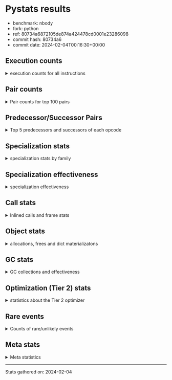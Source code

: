 
# Pystats results

- benchmark: nbody
- fork: python
- ref: 80734a6872105de874a424478cd0001e23286098
- commit hash: 80734a6
- commit date: 2024-02-04T00:16:30+00:00

## Execution counts

<details>
<summary> execution counts for all instructions </summary>

|Name | Count | Self | Cumulative | Miss ratio | 
|---|---:|---:|---:|---:|
| LOAD_FAST | 32,032,320 | 19.6% | 19.6% |  |
| COPY | 19,210,920 | 11.8% | 31.4% |  |
| SWAP | 19,210,920 | 11.8% | 43.1% |  |
| STORE_FAST | 16,016,980 | 9.8% | 52.9% |  |
| BINARY_OP_MULTIPLY_FLOAT | 9,615,440 | 5.9% | 58.8% |  |
| LOAD_CONST | 9,607,840 | 5.9% | 64.7% |  |
| BINARY_OP_ADD_FLOAT | 9,607,400 | 5.9% | 70.6% |  |
| STORE_SUBSCR_LIST_INT | 9,605,460 | 5.9% | 76.5% |  |
| BINARY_SUBSCR_LIST_INT | 9,605,280 | 5.9% | 82.3% |  |
| FOR_ITER_LIST | 9,603,200 | 5.9% | 88.2% |  |
| ENTER_EXECUTOR | 9,600,180 | 5.9% | 94.1% |  |
| UNPACK_SEQUENCE_TUPLE | 3,203,900 | 2.0% | 96.1% |  |
| UNPACK_SEQUENCE_LIST | 3,203,840 | 2.0% | 98.0% |  |
| GET_ITER | 3,201,440 | 2.0% | 100.0% |  |
| LOAD_FAST_LOAD_FAST | 8,720 | 0.0% | 100.0% |  |
| BINARY_OP_SUBTRACT_FLOAT | 7,980 | 0.0% | 100.0% |  |
| STORE_FAST_STORE_FAST | 6,360 | 0.0% | 100.0% |  |
| BINARY_OP | 5,340 | 0.0% | 100.0% |  |
| JUMP_BACKWARD | 2,200 | 0.0% | 100.0% |  |
| UNPACK_SEQUENCE_TWO_TUPLE | 1,360 | 0.0% | 100.0% |  |
| FOR_ITER_RANGE | 840 | 0.0% | 100.0% |  |
| LOAD_GLOBAL_MODULE | 720 | 0.0% | 100.0% |  |
| UNPACK_SEQUENCE | 680 | 0.0% | 100.0% |  |
| POP_TOP | 640 | 0.0% | 100.0% |  |
| RESUME_CHECK | 620 | 0.0% | 100.0% |  |
| CALL | 540 | 0.0% | 100.0% |  |
| RETURN_VALUE | 480 | 0.0% | 100.0% |  |
| STORE_SUBSCR | 480 | 0.0% | 100.0% |  |
| CALL_PY_WITH_DEFAULTS | 480 | 0.0% | 100.0% |  |
| BINARY_SUBSCR | 400 | 0.0% | 100.0% |  |
| PUSH_NULL | 400 | 0.0% | 100.0% |  |
| LOAD_GLOBAL | 400 | 0.0% | 100.0% |  |
| FOR_ITER | 280 | 0.0% | 100.0% |  |
| LOAD_DEREF | 240 | 0.0% | 100.0% |  |
| RETURN_CONST | 240 | 0.0% | 100.0% |  |
| CALL_BUILTIN_CLASS | 200 | 0.0% | 100.0% |  |
| LOAD_GLOBAL_BUILTIN | 200 | 0.0% | 100.0% |  |
| LOAD_ATTR_MODULE | 180 | 0.0% | 100.0% |  |
| CALL_FUNCTION_EX | 160 | 0.0% | 100.0% |  |
| LOAD_ATTR | 120 | 0.0% | 100.0% |  |
| RESUME | 100 | 0.0% | 100.0% |  |
| NOP | 80 | 0.0% | 100.0% |  |
| BUILD_LIST | 80 | 0.0% | 100.0% |  |
| CALL_INTRINSIC_1 | 80 | 0.0% | 100.0% |  |
| COPY_FREE_VARS | 80 | 0.0% | 100.0% |  |
| LIST_EXTEND | 80 | 0.0% | 100.0% |  |
| BINARY_SUBSCR_DICT | 60 | 0.0% | 100.0% |  |


</details>

## Pair counts

<details>
<summary> Pair counts for top 100 pairs </summary>

|Pair | Count | Self | Cumulative | 
|---|---:|---:|---:|
| LOAD_FAST BINARY_OP_MULTIPLY_FLOAT | 9,611,900 | 5.9% | 5.9% |
| LOAD_FAST LOAD_FAST | 9,611,480 | 5.9% | 11.8% |
| BINARY_OP_MULTIPLY_FLOAT BINARY_OP_ADD_FLOAT | 9,606,600 | 5.9% | 17.6% |
| LOAD_FAST LOAD_CONST | 9,605,700 | 5.9% | 23.5% |
| COPY COPY | 9,605,460 | 5.9% | 29.4% |
| LOAD_CONST COPY | 9,605,460 | 5.9% | 35.3% |
| SWAP SWAP | 9,605,460 | 5.9% | 41.2% |
| BINARY_SUBSCR_LIST_INT LOAD_FAST | 9,605,280 | 5.9% | 47.0% |
| COPY BINARY_SUBSCR_LIST_INT | 9,605,100 | 5.9% | 52.9% |
| SWAP STORE_SUBSCR_LIST_INT | 9,605,100 | 5.9% | 58.8% |
| BINARY_OP_ADD_FLOAT SWAP | 9,603,000 | 5.9% | 64.7% |
| STORE_FAST STORE_FAST | 9,602,520 | 5.9% | 70.6% |
| STORE_SUBSCR_LIST_INT LOAD_FAST | 6,404,280 | 3.9% | 74.5% |
| ENTER_EXECUTOR FOR_ITER_LIST | 6,400,500 | 3.9% | 78.4% |
| STORE_FAST LOAD_FAST | 3,203,740 | 2.0% | 80.4% |
| LOAD_FAST GET_ITER | 3,201,280 | 2.0% | 82.3% |
| UNPACK_SEQUENCE_TUPLE STORE_FAST | 3,201,120 | 2.0% | 84.3% |
| GET_ITER FOR_ITER_LIST | 3,201,100 | 2.0% | 86.2% |
| STORE_FAST UNPACK_SEQUENCE_LIST | 3,201,060 | 2.0% | 88.2% |
| FOR_ITER_LIST UNPACK_SEQUENCE_TUPLE | 3,201,060 | 2.0% | 90.2% |
| UNPACK_SEQUENCE_LIST STORE_FAST | 3,200,800 | 2.0% | 92.1% |
| FOR_ITER_LIST LOAD_FAST | 3,200,720 | 2.0% | 94.1% |
| STORE_SUBSCR_LIST_INT ENTER_EXECUTOR | 3,200,360 | 2.0% | 96.0% |
| FOR_ITER_LIST ENTER_EXECUTOR | 3,199,660 | 2.0% | 98.0% |
| ENTER_EXECUTOR ENTER_EXECUTOR | 3,199,520 | 2.0% | 100.0% |
| STORE_FAST LOAD_FAST_LOAD_FAST | 6,360 | 0.0% | 100.0% |
| BINARY_OP_SUBTRACT_FLOAT STORE_FAST | 5,640 | 0.0% | 100.0% |
| LOAD_FAST_LOAD_FAST BINARY_OP_SUBTRACT_FLOAT | 3,960 | 0.0% | 100.0% |
| STORE_FAST_STORE_FAST STORE_FAST_STORE_FAST | 3,140 | 0.0% | 100.0% |
| BINARY_OP_MULTIPLY_FLOAT BINARY_OP_SUBTRACT_FLOAT | 3,120 | 0.0% | 100.0% |
| UNPACK_SEQUENCE_LIST STORE_FAST_STORE_FAST | 3,040 | 0.0% | 100.0% |
| STORE_FAST_STORE_FAST STORE_FAST | 2,880 | 0.0% | 100.0% |
| UNPACK_SEQUENCE_TUPLE UNPACK_SEQUENCE_LIST | 2,640 | 0.0% | 100.0% |
| LOAD_FAST_LOAD_FAST LOAD_FAST | 2,420 | 0.0% | 100.0% |
| BINARY_OP_MULTIPLY_FLOAT STORE_FAST | 2,280 | 0.0% | 100.0% |
| BINARY_OP_SUBTRACT_FLOAT SWAP | 2,280 | 0.0% | 100.0% |
| LOAD_CONST BINARY_OP | 1,980 | 0.0% | 100.0% |
| LOAD_FAST_LOAD_FAST BINARY_OP_MULTIPLY_FLOAT | 1,740 | 0.0% | 100.0% |
| BINARY_OP BINARY_OP | 1,500 | 0.0% | 100.0% |
| JUMP_BACKWARD FOR_ITER_LIST | 1,500 | 0.0% | 100.0% |
| BINARY_OP_ADD_FLOAT LOAD_CONST | 1,360 | 0.0% | 100.0% |
| STORE_FAST UNPACK_SEQUENCE_TUPLE | 1,320 | 0.0% | 100.0% |
| BINARY_OP_ADD_FLOAT LOAD_FAST | 1,320 | 0.0% | 100.0% |
| BINARY_OP_MULTIPLY_FLOAT LOAD_FAST | 1,320 | 0.0% | 100.0% |
| FOR_ITER_LIST UNPACK_SEQUENCE_TWO_TUPLE | 1,320 | 0.0% | 100.0% |
| UNPACK_SEQUENCE_TWO_TUPLE UNPACK_SEQUENCE_TUPLE | 1,320 | 0.0% | 100.0% |
| BINARY_OP BINARY_OP_MULTIPLY_FLOAT | 1,260 | 0.0% | 100.0% |
| BINARY_OP_MULTIPLY_FLOAT LOAD_FAST_LOAD_FAST | 1,200 | 0.0% | 100.0% |
| STORE_FAST JUMP_BACKWARD | 1,020 | 0.0% | 100.0% |
| LOAD_FAST BINARY_OP | 880 | 0.0% | 100.0% |
| BINARY_OP BINARY_OP_SUBTRACT_FLOAT | 860 | 0.0% | 100.0% |
| BINARY_OP BINARY_OP_ADD_FLOAT | 800 | 0.0% | 100.0% |
| STORE_SUBSCR_LIST_INT JUMP_BACKWARD | 640 | 0.0% | 100.0% |
| LOAD_FAST_LOAD_FAST BINARY_OP | 600 | 0.0% | 100.0% |
| BINARY_OP_ADD_FLOAT LOAD_FAST_LOAD_FAST | 600 | 0.0% | 100.0% |
| FOR_ITER_RANGE STORE_FAST | 600 | 0.0% | 100.0% |
| BINARY_OP_ADD_FLOAT STORE_FAST | 560 | 0.0% | 100.0% |
| BINARY_OP_MULTIPLY_FLOAT LOAD_CONST | 560 | 0.0% | 100.0% |
| BINARY_OP_ADD_FLOAT BINARY_OP_MULTIPLY_FLOAT | 540 | 0.0% | 100.0% |
| STORE_FAST ENTER_EXECUTOR | 520 | 0.0% | 100.0% |
| CALL_PY_WITH_DEFAULTS RESUME_CHECK | 480 | 0.0% | 100.0% |
| JUMP_BACKWARD FOR_ITER_RANGE | 440 | 0.0% | 100.0% |
| COPY BINARY_SUBSCR | 360 | 0.0% | 100.0% |
| SWAP STORE_SUBSCR | 360 | 0.0% | 100.0% |
| BINARY_OP_MULTIPLY_FLOAT BINARY_OP | 360 | 0.0% | 100.0% |
| RESUME_CHECK LOAD_FAST | 360 | 0.0% | 100.0% |
| STORE_FAST_STORE_FAST LOAD_FAST_LOAD_FAST | 340 | 0.0% | 100.0% |
| FOR_ITER_LIST JUMP_BACKWARD | 340 | 0.0% | 100.0% |
| RETURN_VALUE POP_TOP | 320 | 0.0% | 100.0% |
| BINARY_OP LOAD_FAST | 320 | 0.0% | 100.0% |
| LOAD_FAST RETURN_VALUE | 320 | 0.0% | 100.0% |
| BINARY_OP STORE_FAST | 280 | 0.0% | 100.0% |
| POP_TOP LOAD_GLOBAL_MODULE | 240 | 0.0% | 100.0% |
| PUSH_NULL CALL | 240 | 0.0% | 100.0% |
| STORE_SUBSCR STORE_SUBSCR_LIST_INT | 240 | 0.0% | 100.0% |
| RETURN_CONST POP_TOP | 240 | 0.0% | 100.0% |
| LOAD_GLOBAL_MODULE CALL_PY_WITH_DEFAULTS | 240 | 0.0% | 100.0% |
| GET_ITER FOR_ITER_RANGE | 200 | 0.0% | 100.0% |
| STORE_FAST UNPACK_SEQUENCE | 200 | 0.0% | 100.0% |
| LOAD_GLOBAL_BUILTIN LOAD_FAST | 200 | 0.0% | 100.0% |
| BINARY_SUBSCR LOAD_FAST | 180 | 0.0% | 100.0% |
| BINARY_SUBSCR BINARY_SUBSCR_LIST_INT | 180 | 0.0% | 100.0% |
| BINARY_OP SWAP | 180 | 0.0% | 100.0% |
| LOAD_ATTR_MODULE PUSH_NULL | 180 | 0.0% | 100.0% |
| POP_TOP JUMP_BACKWARD | 160 | 0.0% | 100.0% |
| PUSH_NULL LOAD_FAST | 160 | 0.0% | 100.0% |
| ENTER_EXECUTOR FOR_ITER_RANGE | 160 | 0.0% | 100.0% |
| LOAD_CONST LOAD_FAST | 160 | 0.0% | 100.0% |
| LOAD_DEREF PUSH_NULL | 160 | 0.0% | 100.0% |
| LOAD_FAST CALL_BUILTIN_CLASS | 160 | 0.0% | 100.0% |
| LOAD_GLOBAL LOAD_GLOBAL_MODULE | 160 | 0.0% | 100.0% |
| STORE_FAST LOAD_GLOBAL_MODULE | 160 | 0.0% | 100.0% |
| UNPACK_SEQUENCE UNPACK_SEQUENCE_TUPLE | 160 | 0.0% | 100.0% |
| FOR_ITER_RANGE RETURN_CONST | 160 | 0.0% | 100.0% |
| GET_ITER FOR_ITER | 140 | 0.0% | 100.0% |
| STORE_SUBSCR LOAD_FAST | 140 | 0.0% | 100.0% |
| JUMP_BACKWARD FOR_ITER | 140 | 0.0% | 100.0% |
| UNPACK_SEQUENCE UNPACK_SEQUENCE_LIST | 140 | 0.0% | 100.0% |
| CALL_BUILTIN_CLASS GET_ITER | 140 | 0.0% | 100.0% |
| LOAD_GLOBAL_MODULE LOAD_CONST | 140 | 0.0% | 100.0% |


</details>

## Predecessor/Successor Pairs

<details>
<summary> Top 5 predecessors and successors of each opcode </summary>

### BINARY_SUBSCR

<details>
<summary> Successors and predecessors for BINARY_SUBSCR </summary>

|Predecessors | Count | Percentage | 
|---|---:|---:|
| COPY | 360 | 90.0% |
| LOAD_FAST | 40 | 10.0% |

|Successors | Count | Percentage | 
|---|---:|---:|
| LOAD_FAST | 180 | 45.0% |
| BINARY_SUBSCR_LIST_INT | 180 | 45.0% |
| CALL | 20 | 5.0% |
| BINARY_SUBSCR_DICT | 20 | 5.0% |


</details>

### GET_ITER

<details>
<summary> Successors and predecessors for GET_ITER </summary>

|Predecessors | Count | Percentage | 
|---|---:|---:|
| LOAD_FAST | 3,201,280 | 100.0% |
| CALL_BUILTIN_CLASS | 140 | 0.0% |
| CALL | 20 | 0.0% |

|Successors | Count | Percentage | 
|---|---:|---:|
| FOR_ITER_LIST | 3,201,100 | 100.0% |
| FOR_ITER_RANGE | 200 | 0.0% |
| FOR_ITER | 140 | 0.0% |


</details>

### NOP

<details>
<summary> Successors and predecessors for NOP </summary>

|Predecessors | Count | Percentage | 
|---|---:|---:|
| POP_TOP | 80 | 100.0% |

|Successors | Count | Percentage | 
|---|---:|---:|
| LOAD_DEREF | 80 | 100.0% |


</details>

### POP_TOP

<details>
<summary> Successors and predecessors for POP_TOP </summary>

|Predecessors | Count | Percentage | 
|---|---:|---:|
| RETURN_VALUE | 320 | 50.0% |
| RETURN_CONST | 240 | 37.5% |
| CALL | 80 | 12.5% |

|Successors | Count | Percentage | 
|---|---:|---:|
| LOAD_GLOBAL_MODULE | 240 | 37.5% |
| JUMP_BACKWARD | 160 | 25.0% |
| LOAD_GLOBAL | 120 | 18.8% |
| NOP | 80 | 12.5% |
| LOAD_GLOBAL_BUILTIN | 40 | 6.2% |


</details>

### PUSH_NULL

<details>
<summary> Successors and predecessors for PUSH_NULL </summary>

|Predecessors | Count | Percentage | 
|---|---:|---:|
| LOAD_ATTR_MODULE | 180 | 45.0% |
| LOAD_DEREF | 160 | 40.0% |
| LOAD_ATTR | 60 | 15.0% |

|Successors | Count | Percentage | 
|---|---:|---:|
| CALL | 240 | 60.0% |
| LOAD_FAST | 160 | 40.0% |


</details>

### RETURN_VALUE

<details>
<summary> Successors and predecessors for RETURN_VALUE </summary>

|Predecessors | Count | Percentage | 
|---|---:|---:|
| LOAD_FAST | 320 | 66.7% |
| RETURN_VALUE | 80 | 16.7% |
| BINARY_OP_SUBTRACT_FLOAT | 60 | 12.5% |
| BINARY_OP | 20 | 4.2% |

|Successors | Count | Percentage | 
|---|---:|---:|
| POP_TOP | 320 | 66.7% |
| RETURN_VALUE | 80 | 16.7% |
| LOAD_GLOBAL | 40 | 8.3% |
| LOAD_GLOBAL_MODULE | 40 | 8.3% |


</details>

### STORE_SUBSCR

<details>
<summary> Successors and predecessors for STORE_SUBSCR </summary>

|Predecessors | Count | Percentage | 
|---|---:|---:|
| SWAP | 360 | 75.0% |
| LOAD_CONST | 120 | 25.0% |

|Successors | Count | Percentage | 
|---|---:|---:|
| STORE_SUBSCR_LIST_INT | 240 | 50.0% |
| LOAD_FAST | 140 | 29.2% |
| JUMP_BACKWARD | 40 | 8.3% |
| LOAD_FAST_LOAD_FAST | 40 | 8.3% |
| RETURN_CONST | 20 | 4.2% |


</details>

### BINARY_OP

<details>
<summary> Successors and predecessors for BINARY_OP </summary>

|Predecessors | Count | Percentage | 
|---|---:|---:|
| LOAD_CONST | 1,980 | 37.1% |
| BINARY_OP | 1,500 | 28.1% |
| LOAD_FAST | 880 | 16.5% |
| LOAD_FAST_LOAD_FAST | 600 | 11.2% |
| BINARY_OP_MULTIPLY_FLOAT | 360 | 6.7% |

|Successors | Count | Percentage | 
|---|---:|---:|
| BINARY_OP | 1,500 | 28.1% |
| BINARY_OP_MULTIPLY_FLOAT | 1,260 | 23.6% |
| BINARY_OP_SUBTRACT_FLOAT | 860 | 16.1% |
| BINARY_OP_ADD_FLOAT | 800 | 15.0% |
| LOAD_FAST | 320 | 6.0% |


</details>

### BUILD_LIST

<details>
<summary> Successors and predecessors for BUILD_LIST </summary>

|Predecessors | Count | Percentage | 
|---|---:|---:|
| LOAD_FAST | 80 | 100.0% |

|Successors | Count | Percentage | 
|---|---:|---:|
| LOAD_DEREF | 80 | 100.0% |


</details>

### CALL

<details>
<summary> Successors and predecessors for CALL </summary>

|Predecessors | Count | Percentage | 
|---|---:|---:|
| PUSH_NULL | 240 | 44.4% |
| LOAD_FAST | 120 | 22.2% |
| CALL | 60 | 11.1% |
| LOAD_GLOBAL | 40 | 7.4% |
| LOAD_GLOBAL_MODULE | 40 | 7.4% |

|Successors | Count | Percentage | 
|---|---:|---:|
| STORE_FAST | 100 | 18.5% |
| POP_TOP | 80 | 14.8% |
| LOAD_FAST | 80 | 14.8% |
| CALL_PY_WITH_DEFAULTS | 80 | 14.8% |
| CALL | 60 | 11.1% |


</details>

### CALL_FUNCTION_EX

<details>
<summary> Successors and predecessors for CALL_FUNCTION_EX </summary>

|Predecessors | Count | Percentage | 
|---|---:|---:|
| CALL_INTRINSIC_1 | 80 | 50.0% |
| LOAD_FAST | 80 | 50.0% |

|Successors | Count | Percentage | 
|---|---:|---:|
| COPY_FREE_VARS | 80 | 50.0% |
| RESUME_CHECK | 60 | 37.5% |
| RESUME | 20 | 12.5% |


</details>

### CALL_INTRINSIC_1

<details>
<summary> Successors and predecessors for CALL_INTRINSIC_1 </summary>

|Predecessors | Count | Percentage | 
|---|---:|---:|
| LIST_EXTEND | 80 | 100.0% |

|Successors | Count | Percentage | 
|---|---:|---:|
| CALL_FUNCTION_EX | 80 | 100.0% |


</details>

### COPY

<details>
<summary> Successors and predecessors for COPY </summary>

|Predecessors | Count | Percentage | 
|---|---:|---:|
| COPY | 9,605,460 | 50.0% |
| LOAD_CONST | 9,605,460 | 50.0% |

|Successors | Count | Percentage | 
|---|---:|---:|
| COPY | 9,605,460 | 50.0% |
| BINARY_SUBSCR_LIST_INT | 9,605,100 | 50.0% |
| BINARY_SUBSCR | 360 | 0.0% |


</details>

### COPY_FREE_VARS

<details>
<summary> Successors and predecessors for COPY_FREE_VARS </summary>

|Predecessors | Count | Percentage | 
|---|---:|---:|
| CALL_FUNCTION_EX | 80 | 100.0% |

|Successors | Count | Percentage | 
|---|---:|---:|
| RESUME_CHECK | 60 | 75.0% |
| RESUME | 20 | 25.0% |


</details>

### ENTER_EXECUTOR

<details>
<summary> Successors and predecessors for ENTER_EXECUTOR </summary>

|Predecessors | Count | Percentage | 
|---|---:|---:|
| STORE_SUBSCR_LIST_INT | 3,200,360 | 33.3% |
| FOR_ITER_LIST | 3,199,660 | 33.3% |
| ENTER_EXECUTOR | 3,199,520 | 33.3% |
| STORE_FAST | 520 | 0.0% |
| JUMP_BACKWARD | 120 | 0.0% |

|Successors | Count | Percentage | 
|---|---:|---:|
| FOR_ITER_LIST | 6,400,500 | 66.7% |
| ENTER_EXECUTOR | 3,199,520 | 33.3% |
| FOR_ITER_RANGE | 160 | 0.0% |


</details>

### FOR_ITER

<details>
<summary> Successors and predecessors for FOR_ITER </summary>

|Predecessors | Count | Percentage | 
|---|---:|---:|
| GET_ITER | 140 | 50.0% |
| JUMP_BACKWARD | 140 | 50.0% |

|Successors | Count | Percentage | 
|---|---:|---:|
| UNPACK_SEQUENCE | 100 | 35.7% |
| FOR_ITER_LIST | 100 | 35.7% |
| STORE_FAST | 40 | 14.3% |
| FOR_ITER_RANGE | 40 | 14.3% |


</details>

### JUMP_BACKWARD

<details>
<summary> Successors and predecessors for JUMP_BACKWARD </summary>

|Predecessors | Count | Percentage | 
|---|---:|---:|
| STORE_FAST | 1,020 | 46.4% |
| STORE_SUBSCR_LIST_INT | 640 | 29.1% |
| FOR_ITER_LIST | 340 | 15.5% |
| POP_TOP | 160 | 7.3% |
| STORE_SUBSCR | 40 | 1.8% |

|Successors | Count | Percentage | 
|---|---:|---:|
| FOR_ITER_LIST | 1,500 | 68.2% |
| FOR_ITER_RANGE | 440 | 20.0% |
| FOR_ITER | 140 | 6.4% |
| ENTER_EXECUTOR | 120 | 5.5% |


</details>

### LIST_EXTEND

<details>
<summary> Successors and predecessors for LIST_EXTEND </summary>

|Predecessors | Count | Percentage | 
|---|---:|---:|
| LOAD_DEREF | 80 | 100.0% |

|Successors | Count | Percentage | 
|---|---:|---:|
| CALL_INTRINSIC_1 | 80 | 100.0% |


</details>

### LOAD_ATTR

<details>
<summary> Successors and predecessors for LOAD_ATTR </summary>

|Predecessors | Count | Percentage | 
|---|---:|---:|
| LOAD_GLOBAL | 60 | 50.0% |
| LOAD_GLOBAL_MODULE | 60 | 50.0% |

|Successors | Count | Percentage | 
|---|---:|---:|
| PUSH_NULL | 60 | 50.0% |
| LOAD_ATTR_MODULE | 60 | 50.0% |


</details>

### LOAD_CONST

<details>
<summary> Successors and predecessors for LOAD_CONST </summary>

|Predecessors | Count | Percentage | 
|---|---:|---:|
| LOAD_FAST | 9,605,700 | 100.0% |
| BINARY_OP_ADD_FLOAT | 1,360 | 0.0% |
| BINARY_OP_MULTIPLY_FLOAT | 560 | 0.0% |
| LOAD_GLOBAL_MODULE | 140 | 0.0% |
| BINARY_OP | 60 | 0.0% |

|Successors | Count | Percentage | 
|---|---:|---:|
| COPY | 9,605,460 | 100.0% |
| BINARY_OP | 1,980 | 0.0% |
| LOAD_FAST | 160 | 0.0% |
| STORE_SUBSCR | 120 | 0.0% |
| STORE_SUBSCR_LIST_INT | 120 | 0.0% |


</details>

### LOAD_DEREF

<details>
<summary> Successors and predecessors for LOAD_DEREF </summary>

|Predecessors | Count | Percentage | 
|---|---:|---:|
| NOP | 80 | 33.3% |
| BUILD_LIST | 80 | 33.3% |
| RESUME_CHECK | 60 | 25.0% |
| RESUME | 20 | 8.3% |

|Successors | Count | Percentage | 
|---|---:|---:|
| PUSH_NULL | 160 | 66.7% |
| LIST_EXTEND | 80 | 33.3% |


</details>

### LOAD_FAST

<details>
<summary> Successors and predecessors for LOAD_FAST </summary>

|Predecessors | Count | Percentage | 
|---|---:|---:|
| LOAD_FAST | 9,611,480 | 30.0% |
| BINARY_SUBSCR_LIST_INT | 9,605,280 | 30.0% |
| STORE_SUBSCR_LIST_INT | 6,404,280 | 20.0% |
| STORE_FAST | 3,203,740 | 10.0% |
| FOR_ITER_LIST | 3,200,720 | 10.0% |

|Successors | Count | Percentage | 
|---|---:|---:|
| BINARY_OP_MULTIPLY_FLOAT | 9,611,900 | 30.0% |
| LOAD_FAST | 9,611,480 | 30.0% |
| LOAD_CONST | 9,605,700 | 30.0% |
| GET_ITER | 3,201,280 | 10.0% |
| BINARY_OP | 880 | 0.0% |


</details>

### LOAD_FAST_LOAD_FAST

<details>
<summary> Successors and predecessors for LOAD_FAST_LOAD_FAST </summary>

|Predecessors | Count | Percentage | 
|---|---:|---:|
| STORE_FAST | 6,360 | 72.9% |
| BINARY_OP_MULTIPLY_FLOAT | 1,200 | 13.8% |
| BINARY_OP_ADD_FLOAT | 600 | 6.9% |
| STORE_FAST_STORE_FAST | 340 | 3.9% |
| STORE_SUBSCR_LIST_INT | 120 | 1.4% |

|Successors | Count | Percentage | 
|---|---:|---:|
| BINARY_OP_SUBTRACT_FLOAT | 3,960 | 45.4% |
| LOAD_FAST | 2,420 | 27.8% |
| BINARY_OP_MULTIPLY_FLOAT | 1,740 | 20.0% |
| BINARY_OP | 600 | 6.9% |


</details>

### LOAD_GLOBAL

<details>
<summary> Successors and predecessors for LOAD_GLOBAL </summary>

|Predecessors | Count | Percentage | 
|---|---:|---:|
| POP_TOP | 120 | 30.0% |
| STORE_FAST | 80 | 20.0% |
| RETURN_VALUE | 40 | 10.0% |
| RESUME | 40 | 10.0% |
| FOR_ITER_RANGE | 40 | 10.0% |

|Successors | Count | Percentage | 
|---|---:|---:|
| LOAD_GLOBAL_MODULE | 160 | 40.0% |
| LOAD_ATTR | 60 | 15.0% |
| LOAD_FAST | 60 | 15.0% |
| CALL | 40 | 10.0% |
| LOAD_GLOBAL_BUILTIN | 40 | 10.0% |


</details>

### RETURN_CONST

<details>
<summary> Successors and predecessors for RETURN_CONST </summary>

|Predecessors | Count | Percentage | 
|---|---:|---:|
| FOR_ITER_RANGE | 160 | 66.7% |
| STORE_SUBSCR_LIST_INT | 60 | 25.0% |
| STORE_SUBSCR | 20 | 8.3% |

|Successors | Count | Percentage | 
|---|---:|---:|
| POP_TOP | 240 | 100.0% |


</details>

### STORE_FAST

<details>
<summary> Successors and predecessors for STORE_FAST </summary>

|Predecessors | Count | Percentage | 
|---|---:|---:|
| STORE_FAST | 9,602,520 | 60.0% |
| UNPACK_SEQUENCE_TUPLE | 3,201,120 | 20.0% |
| UNPACK_SEQUENCE_LIST | 3,200,800 | 20.0% |
| BINARY_OP_SUBTRACT_FLOAT | 5,640 | 0.0% |
| STORE_FAST_STORE_FAST | 2,880 | 0.0% |

|Successors | Count | Percentage | 
|---|---:|---:|
| STORE_FAST | 9,602,520 | 60.0% |
| LOAD_FAST | 3,203,740 | 20.0% |
| UNPACK_SEQUENCE_LIST | 3,201,060 | 20.0% |
| LOAD_FAST_LOAD_FAST | 6,360 | 0.0% |
| UNPACK_SEQUENCE_TUPLE | 1,320 | 0.0% |


</details>

### STORE_FAST_STORE_FAST

<details>
<summary> Successors and predecessors for STORE_FAST_STORE_FAST </summary>

|Predecessors | Count | Percentage | 
|---|---:|---:|
| STORE_FAST_STORE_FAST | 3,140 | 49.4% |
| UNPACK_SEQUENCE_LIST | 3,040 | 47.8% |
| UNPACK_SEQUENCE | 120 | 1.9% |
| UNPACK_SEQUENCE_TUPLE | 60 | 0.9% |

|Successors | Count | Percentage | 
|---|---:|---:|
| STORE_FAST_STORE_FAST | 3,140 | 49.4% |
| STORE_FAST | 2,880 | 45.3% |
| LOAD_FAST_LOAD_FAST | 340 | 5.3% |


</details>

### SWAP

<details>
<summary> Successors and predecessors for SWAP </summary>

|Predecessors | Count | Percentage | 
|---|---:|---:|
| SWAP | 9,605,460 | 50.0% |
| BINARY_OP_ADD_FLOAT | 9,603,000 | 50.0% |
| BINARY_OP_SUBTRACT_FLOAT | 2,280 | 0.0% |
| BINARY_OP | 180 | 0.0% |

|Successors | Count | Percentage | 
|---|---:|---:|
| SWAP | 9,605,460 | 50.0% |
| STORE_SUBSCR_LIST_INT | 9,605,100 | 50.0% |
| STORE_SUBSCR | 360 | 0.0% |


</details>

### UNPACK_SEQUENCE

<details>
<summary> Successors and predecessors for UNPACK_SEQUENCE </summary>

|Predecessors | Count | Percentage | 
|---|---:|---:|
| STORE_FAST | 200 | 29.4% |
| UNPACK_SEQUENCE | 120 | 17.6% |
| FOR_ITER | 100 | 14.7% |
| FOR_ITER_LIST | 100 | 14.7% |
| UNPACK_SEQUENCE_TUPLE | 80 | 11.8% |

|Successors | Count | Percentage | 
|---|---:|---:|
| UNPACK_SEQUENCE_TUPLE | 160 | 23.5% |
| UNPACK_SEQUENCE_LIST | 140 | 20.6% |
| STORE_FAST_STORE_FAST | 120 | 17.6% |
| UNPACK_SEQUENCE | 120 | 17.6% |
| STORE_FAST | 100 | 14.7% |


</details>

### RESUME

<details>
<summary> Successors and predecessors for RESUME </summary>

|Predecessors | Count | Percentage | 
|---|---:|---:|
| CALL | 60 | 60.0% |
| CALL_FUNCTION_EX | 20 | 20.0% |
| COPY_FREE_VARS | 20 | 20.0% |

|Successors | Count | Percentage | 
|---|---:|---:|
| LOAD_FAST | 40 | 40.0% |
| LOAD_GLOBAL | 40 | 40.0% |
| LOAD_DEREF | 20 | 20.0% |


</details>

### BINARY_OP_ADD_FLOAT

<details>
<summary> Successors and predecessors for BINARY_OP_ADD_FLOAT </summary>

|Predecessors | Count | Percentage | 
|---|---:|---:|
| BINARY_OP_MULTIPLY_FLOAT | 9,606,600 | 100.0% |
| BINARY_OP | 800 | 0.0% |

|Successors | Count | Percentage | 
|---|---:|---:|
| SWAP | 9,603,000 | 100.0% |
| LOAD_CONST | 1,360 | 0.0% |
| LOAD_FAST | 1,320 | 0.0% |
| LOAD_FAST_LOAD_FAST | 600 | 0.0% |
| STORE_FAST | 560 | 0.0% |


</details>

### BINARY_OP_MULTIPLY_FLOAT

<details>
<summary> Successors and predecessors for BINARY_OP_MULTIPLY_FLOAT </summary>

|Predecessors | Count | Percentage | 
|---|---:|---:|
| LOAD_FAST | 9,611,900 | 100.0% |
| LOAD_FAST_LOAD_FAST | 1,740 | 0.0% |
| BINARY_OP | 1,260 | 0.0% |
| BINARY_OP_ADD_FLOAT | 540 | 0.0% |

|Successors | Count | Percentage | 
|---|---:|---:|
| BINARY_OP_ADD_FLOAT | 9,606,600 | 99.9% |
| BINARY_OP_SUBTRACT_FLOAT | 3,120 | 0.0% |
| STORE_FAST | 2,280 | 0.0% |
| LOAD_FAST | 1,320 | 0.0% |
| LOAD_FAST_LOAD_FAST | 1,200 | 0.0% |


</details>

### BINARY_OP_SUBTRACT_FLOAT

<details>
<summary> Successors and predecessors for BINARY_OP_SUBTRACT_FLOAT </summary>

|Predecessors | Count | Percentage | 
|---|---:|---:|
| LOAD_FAST_LOAD_FAST | 3,960 | 49.6% |
| BINARY_OP_MULTIPLY_FLOAT | 3,120 | 39.1% |
| BINARY_OP | 860 | 10.8% |
| LOAD_FAST | 40 | 0.5% |

|Successors | Count | Percentage | 
|---|---:|---:|
| STORE_FAST | 5,640 | 70.7% |
| SWAP | 2,280 | 28.6% |
| RETURN_VALUE | 60 | 0.8% |


</details>

### BINARY_SUBSCR_DICT

<details>
<summary> Successors and predecessors for BINARY_SUBSCR_DICT </summary>

|Predecessors | Count | Percentage | 
|---|---:|---:|
| LOAD_FAST | 40 | 66.7% |
| BINARY_SUBSCR | 20 | 33.3% |

|Successors | Count | Percentage | 
|---|---:|---:|
| CALL_PY_WITH_DEFAULTS | 40 | 66.7% |
| CALL | 20 | 33.3% |


</details>

### BINARY_SUBSCR_LIST_INT

<details>
<summary> Successors and predecessors for BINARY_SUBSCR_LIST_INT </summary>

|Predecessors | Count | Percentage | 
|---|---:|---:|
| COPY | 9,605,100 | 100.0% |
| BINARY_SUBSCR | 180 | 0.0% |

|Successors | Count | Percentage | 
|---|---:|---:|
| LOAD_FAST | 9,605,280 | 100.0% |


</details>

### CALL_BUILTIN_CLASS

<details>
<summary> Successors and predecessors for CALL_BUILTIN_CLASS </summary>

|Predecessors | Count | Percentage | 
|---|---:|---:|
| LOAD_FAST | 160 | 80.0% |
| CALL | 40 | 20.0% |

|Successors | Count | Percentage | 
|---|---:|---:|
| GET_ITER | 140 | 70.0% |
| STORE_FAST | 60 | 30.0% |


</details>

### CALL_PY_WITH_DEFAULTS

<details>
<summary> Successors and predecessors for CALL_PY_WITH_DEFAULTS </summary>

|Predecessors | Count | Percentage | 
|---|---:|---:|
| LOAD_GLOBAL_MODULE | 240 | 50.0% |
| LOAD_FAST | 120 | 25.0% |
| CALL | 80 | 16.7% |
| BINARY_SUBSCR_DICT | 40 | 8.3% |

|Successors | Count | Percentage | 
|---|---:|---:|
| RESUME_CHECK | 480 | 100.0% |


</details>

### FOR_ITER_LIST

<details>
<summary> Successors and predecessors for FOR_ITER_LIST </summary>

|Predecessors | Count | Percentage | 
|---|---:|---:|
| ENTER_EXECUTOR | 6,400,500 | 66.6% |
| GET_ITER | 3,201,100 | 33.3% |
| JUMP_BACKWARD | 1,500 | 0.0% |
| FOR_ITER | 100 | 0.0% |

|Successors | Count | Percentage | 
|---|---:|---:|
| UNPACK_SEQUENCE_TUPLE | 3,201,060 | 33.3% |
| LOAD_FAST | 3,200,720 | 33.3% |
| ENTER_EXECUTOR | 3,199,660 | 33.3% |
| UNPACK_SEQUENCE_TWO_TUPLE | 1,320 | 0.0% |
| JUMP_BACKWARD | 340 | 0.0% |


</details>

### FOR_ITER_RANGE

<details>
<summary> Successors and predecessors for FOR_ITER_RANGE </summary>

|Predecessors | Count | Percentage | 
|---|---:|---:|
| JUMP_BACKWARD | 440 | 52.4% |
| GET_ITER | 200 | 23.8% |
| ENTER_EXECUTOR | 160 | 19.0% |
| FOR_ITER | 40 | 4.8% |

|Successors | Count | Percentage | 
|---|---:|---:|
| STORE_FAST | 600 | 71.4% |
| RETURN_CONST | 160 | 19.0% |
| LOAD_GLOBAL | 40 | 4.8% |
| LOAD_GLOBAL_MODULE | 40 | 4.8% |


</details>

### LOAD_ATTR_MODULE

<details>
<summary> Successors and predecessors for LOAD_ATTR_MODULE </summary>

|Predecessors | Count | Percentage | 
|---|---:|---:|
| LOAD_GLOBAL_MODULE | 120 | 66.7% |
| LOAD_ATTR | 60 | 33.3% |

|Successors | Count | Percentage | 
|---|---:|---:|
| PUSH_NULL | 180 | 100.0% |


</details>

### LOAD_GLOBAL_BUILTIN

<details>
<summary> Successors and predecessors for LOAD_GLOBAL_BUILTIN </summary>

|Predecessors | Count | Percentage | 
|---|---:|---:|
| RESUME_CHECK | 120 | 60.0% |
| POP_TOP | 40 | 20.0% |
| LOAD_GLOBAL | 40 | 20.0% |

|Successors | Count | Percentage | 
|---|---:|---:|
| LOAD_FAST | 200 | 100.0% |


</details>

### LOAD_GLOBAL_MODULE

<details>
<summary> Successors and predecessors for LOAD_GLOBAL_MODULE </summary>

|Predecessors | Count | Percentage | 
|---|---:|---:|
| POP_TOP | 240 | 33.3% |
| LOAD_GLOBAL | 160 | 22.2% |
| STORE_FAST | 160 | 22.2% |
| RETURN_VALUE | 40 | 5.6% |
| FOR_ITER_RANGE | 40 | 5.6% |

|Successors | Count | Percentage | 
|---|---:|---:|
| CALL_PY_WITH_DEFAULTS | 240 | 33.3% |
| LOAD_CONST | 140 | 19.4% |
| LOAD_ATTR_MODULE | 120 | 16.7% |
| LOAD_ATTR | 60 | 8.3% |
| LOAD_FAST | 60 | 8.3% |


</details>

### RESUME_CHECK

<details>
<summary> Successors and predecessors for RESUME_CHECK </summary>

|Predecessors | Count | Percentage | 
|---|---:|---:|
| CALL_PY_WITH_DEFAULTS | 480 | 77.4% |
| CALL_FUNCTION_EX | 60 | 9.7% |
| COPY_FREE_VARS | 60 | 9.7% |
| CALL | 20 | 3.2% |

|Successors | Count | Percentage | 
|---|---:|---:|
| LOAD_FAST | 360 | 58.1% |
| LOAD_GLOBAL_BUILTIN | 120 | 19.4% |
| LOAD_DEREF | 60 | 9.7% |
| LOAD_GLOBAL | 40 | 6.5% |
| LOAD_GLOBAL_MODULE | 40 | 6.5% |


</details>

### STORE_SUBSCR_LIST_INT

<details>
<summary> Successors and predecessors for STORE_SUBSCR_LIST_INT </summary>

|Predecessors | Count | Percentage | 
|---|---:|---:|
| SWAP | 9,605,100 | 100.0% |
| STORE_SUBSCR | 240 | 0.0% |
| LOAD_CONST | 120 | 0.0% |

|Successors | Count | Percentage | 
|---|---:|---:|
| LOAD_FAST | 6,404,280 | 66.7% |
| ENTER_EXECUTOR | 3,200,360 | 33.3% |
| JUMP_BACKWARD | 640 | 0.0% |
| LOAD_FAST_LOAD_FAST | 120 | 0.0% |
| RETURN_CONST | 60 | 0.0% |


</details>

### UNPACK_SEQUENCE_LIST

<details>
<summary> Successors and predecessors for UNPACK_SEQUENCE_LIST </summary>

|Predecessors | Count | Percentage | 
|---|---:|---:|
| STORE_FAST | 3,201,060 | 99.9% |
| UNPACK_SEQUENCE_TUPLE | 2,640 | 0.1% |
| UNPACK_SEQUENCE | 140 | 0.0% |

|Successors | Count | Percentage | 
|---|---:|---:|
| STORE_FAST | 3,200,800 | 99.9% |
| STORE_FAST_STORE_FAST | 3,040 | 0.1% |


</details>

### UNPACK_SEQUENCE_TUPLE

<details>
<summary> Successors and predecessors for UNPACK_SEQUENCE_TUPLE </summary>

|Predecessors | Count | Percentage | 
|---|---:|---:|
| FOR_ITER_LIST | 3,201,060 | 99.9% |
| STORE_FAST | 1,320 | 0.0% |
| UNPACK_SEQUENCE_TWO_TUPLE | 1,320 | 0.0% |
| UNPACK_SEQUENCE | 160 | 0.0% |
| LOAD_FAST | 40 | 0.0% |

|Successors | Count | Percentage | 
|---|---:|---:|
| STORE_FAST | 3,201,120 | 99.9% |
| UNPACK_SEQUENCE_LIST | 2,640 | 0.1% |
| UNPACK_SEQUENCE | 80 | 0.0% |
| STORE_FAST_STORE_FAST | 60 | 0.0% |


</details>

### UNPACK_SEQUENCE_TWO_TUPLE

<details>
<summary> Successors and predecessors for UNPACK_SEQUENCE_TWO_TUPLE </summary>

|Predecessors | Count | Percentage | 
|---|---:|---:|
| FOR_ITER_LIST | 1,320 | 97.1% |
| UNPACK_SEQUENCE | 40 | 2.9% |

|Successors | Count | Percentage | 
|---|---:|---:|
| UNPACK_SEQUENCE_TUPLE | 1,320 | 97.1% |
| UNPACK_SEQUENCE | 40 | 2.9% |


</details>


</details>

## Specialization stats

<details>
<summary> specialization stats by family </summary>

### BINARY_OP

<details>
<summary> specialization stats for BINARY_OP family </summary>

|Kind | Count | Ratio | 
|---|---:|---:|
|     deferred | 3,900 | 0.0% |
|          hit | 19,230,820 | 100.0% |

| | Count | Ratio | 
|---|---:|---:|
| Success | 1,060 | 73.6% |
| Failure | 380 | 26.4% |

|Failure kind | Count | Ratio | 
|---|---:|---:|
| true divide float | 220 | 57.9% |
| power | 160 | 42.1% |


</details>

### BINARY_SUBSCR

<details>
<summary> specialization stats for BINARY_SUBSCR family </summary>

|Kind | Count | Ratio | 
|---|---:|---:|
|     deferred | 200 | 0.0% |
|          hit | 9,605,340 | 100.0% |

| | Count | Ratio | 
|---|---:|---:|
| Success | 200 | 100.0% |
| Failure | 0 | 0.0% |


</details>

### CALL

<details>
<summary> specialization stats for CALL family </summary>

|Kind | Count | Ratio | 
|---|---:|---:|
|     deferred | 360 | 29.5% |
|          hit | 680 | 55.7% |

| | Count | Ratio | 
|---|---:|---:|
| Success | 120 | 66.7% |
| Failure | 60 | 33.3% |

|Failure kind | Count | Ratio | 
|---|---:|---:|
| cfunc noargs | 60 | 100.0% |


</details>

### FOR_ITER

<details>
<summary> specialization stats for FOR_ITER family </summary>

|Kind | Count | Ratio | 
|---|---:|---:|
|     deferred | 140 | 0.0% |
|          hit | 9,604,040 | 100.0% |

| | Count | Ratio | 
|---|---:|---:|
| Success | 140 | 100.0% |
| Failure | 0 | 0.0% |


</details>

### LOAD_ATTR

<details>
<summary> specialization stats for LOAD_ATTR family </summary>

|Kind | Count | Ratio | 
|---|---:|---:|
|     deferred | 60 | 20.0% |
|          hit | 180 | 60.0% |

| | Count | Ratio | 
|---|---:|---:|
| Success | 60 | 100.0% |
| Failure | 0 | 0.0% |


</details>

### LOAD_GLOBAL

<details>
<summary> specialization stats for LOAD_GLOBAL family </summary>

|Kind | Count | Ratio | 
|---|---:|---:|
|     deferred | 200 | 15.2% |
|          hit | 920 | 69.7% |

| | Count | Ratio | 
|---|---:|---:|
| Success | 200 | 100.0% |
| Failure | 0 | 0.0% |


</details>

### STORE_SUBSCR

<details>
<summary> specialization stats for STORE_SUBSCR family </summary>

|Kind | Count | Ratio | 
|---|---:|---:|
|     deferred | 240 | 0.0% |
|          hit | 9,605,460 | 100.0% |

| | Count | Ratio | 
|---|---:|---:|
| Success | 240 | 100.0% |
| Failure | 0 | 0.0% |


</details>

### UNPACK_SEQUENCE

<details>
<summary> specialization stats for UNPACK_SEQUENCE family </summary>

|Kind | Count | Ratio | 
|---|---:|---:|
|     deferred | 340 | 0.0% |
|          hit | 6,409,100 | 100.0% |

| | Count | Ratio | 
|---|---:|---:|
| Success | 340 | 100.0% |
| Failure | 0 | 0.0% |


</details>


</details>

## Specialization effectiveness

<details>
<summary> specialization effectiveness </summary>

|Instructions | Count | Ratio | 
|---|---:|---:|
| Basic | 108,900,540 | 66.7% |
| Not specialized | 8,240 | 0.0% |
| Specialized hits | 54,457,160 | 33.3% |
| Specialized misses | 0 | 0.0% |

### Deferred by instruction

<details>
<summary> deferred by instruction </summary>

|Name | Count | Ratio | 
|---|---:|---:|
| BINARY_OP | 3,900 | 71.7% |
| CALL | 360 | 6.6% |
| UNPACK_SEQUENCE | 340 | 6.2% |
| STORE_SUBSCR | 240 | 4.4% |
| BINARY_SUBSCR | 200 | 3.7% |
| LOAD_GLOBAL | 200 | 3.7% |
| FOR_ITER | 140 | 2.6% |
| LOAD_ATTR | 60 | 1.1% |
| BINARY_SLICE | 0 | 0.0% |
| STORE_SLICE | 0 | 0.0% |


</details>

### Misses by instruction

<details>
<summary> misses by instruction </summary>


</details>


</details>

## Call stats

<details>
<summary> Inlined calls and frame stats </summary>

| | Count | Ratio | 
|---|---:|---:|
| Calls to PyEval_EvalDefault | 0 | 0.0% |
| Calls to Python functions inlined | 720 | 100.0% |
| Calls via PyEval_EvalFrame (total) | 0 | 0.0% |
| Calls via PyEval_EvalFrame (vector) | 0 | 0.0% |
| Calls via PyEval_EvalFrame (generator) | 0 | 0.0% |
| Calls via PyEval_EvalFrame (legacy) | 0 | 0.0% |
| Calls via PyEval_EvalFrame (function vectorcall) | 0 | 0.0% |
| Calls via PyEval_EvalFrame (build class) | 0 | 0.0% |
| Calls via PyEval_EvalFrame (slot) | 0 | 0.0% |
| Calls via PyEval_EvalFrame (function ex) | 160 | 22.2% |
| Calls via PyEval_EvalFrame (api) | 0 | 0.0% |
| Calls via PyEval_EvalFrame (method) | 0 | 0.0% |
| Frame objects created | 0 | 0.0% |
| Frames pushed | 480 | 66.7% |


</details>

## Object stats

<details>
<summary> allocations, frees and dict materializatons </summary>

| | Count | Ratio | 
|---|---:|---:|
| Allocations from freelist | 528,036,820 | 98.2% |
| Frees to freelist | 528,036,980 |  |
| Allocations | 9,561,380 | 1.8% |
| Allocations to 512 bytes | 9,561,260 | 1.8% |
| Allocations to 4 kbytes | 120 | 0.0% |
| Allocations over 4 kbytes | 0 | 0.0% |
| Frees | 9,560,661 |  |
| New values | 0 |  |
| Interpreter increfs | 2,384,136,860 | 99.7% |
| Interpreter decrefs | 2,928,136,740 | 100.0% |
| Increfs | 6,403,280 | 0.3% |
| Decrefs | 1,321 | 0.0% |
| Materialize dict (on request) | 0 |  |
| Materialize dict (new key) | 0 |  |
| Materialize dict (too big) | 0 |  |
| Materialize dict (str subclass) | 0 |  |
| Dematerialize dict | 0 |  |
| Method cache hits | 43 |  |
| Method cache misses | 17 |  |
| Method cache collisions | 17 |  |
| Method cache dunder hits | 0 |  |
| Method cache dunder misses | 0 |  |


</details>

## GC stats

<details>
<summary> GC collections and effectiveness </summary>

|Generation | Collections | Objects collected | Object visits | 
|---:|---:|---:|---:|
| 0 | 0 | 0 | 0 |
| 1 | 0 | 0 | 0 |
| 2 | 0 | 0 | 0 |


</details>

## Optimization (Tier 2) stats

<details>
<summary> statistics about the Tier 2 optimizer </summary>

| | Count | Ratio | 
|---|---:|---:|
| Optimization attempts | 120 |  |
| Traces created | 120 | 100.0% |
| Trace stack overflow | 0 | 0.0% |
| Trace stack underflow | 0 | 0.0% |
| Trace too long | 0 | 0.0% |
| Trace too short | 0 | 0.0% |
| Inner loop found | 20 | 16.7% |
| Recursive call | 0 | 0.0% |
| Low confidence | 0 | 0.0% |
| Traces executed | 9,600,180 |  |
| Uops executed | 6,016,056,580 | 626.66 |

### Trace length histogram

<details>
<summary> trace length histogram </summary>

|Range | Count | Ratio | 
|---|---:|---:|
| <= 1 | 0 | 0.0% |
| <= 2 | 0 | 0.0% |
| <= 4 | 0 | 0.0% |
| <= 8 | 0 | 0.0% |
| <= 16 | 0 | 0.0% |
| <= 32 | 0 | 0.0% |
| <= 64 | 0 | 0.0% |
| <= 128 | 40 | 33.3% |
| <= 256 | 40 | 33.3% |
| <= 512 | 40 | 33.3% |


</details>

### Optimized trace length histogram

<details>
<summary> optimized trace length histogram </summary>

|Range | Count | Ratio | 
|---|---:|---:|
| <= 1 | 0 | 0.0% |
| <= 2 | 0 | 0.0% |
| <= 4 | 0 | 0.0% |
| <= 8 | 0 | 0.0% |
| <= 16 | 0 | 0.0% |
| <= 32 | 0 | 0.0% |
| <= 64 | 80 | 66.7% |
| <= 128 | 0 | 0.0% |
| <= 256 | 40 | 33.3% |


</details>

### Trace run length histogram

<details>
<summary> trace run length histogram </summary>

|Range | Count | Ratio | 
|---|---:|---:|
| <= 1 | 0 | 0.0% |
| <= 2 | 0 | 0.0% |
| <= 4 | 160 | 0.0% |
| <= 8 | 0 | 0.0% |
| <= 16 | 0 | 0.0% |
| <= 32 | 0 | 0.0% |
| <= 64 | 0 | 0.0% |
| <= 128 | 40 | 0.0% |
| <= 256 | 6,399,720 | 66.7% |
| <= 512 | 20 | 0.0% |
| <= 1,024 | 280 | 0.0% |
| <= 2,048 | 3,199,960 | 33.3% |


</details>

### Uop execution stats

<details>
<summary> uop execution stats </summary>

|Name | Count | Self | Cumulative | Miss ratio | 
|---|---:|---:|---:|---:|
| LOAD_FAST | 1,238,417,280 | 20.6% | 20.6% |  |
| _GUARD_BOTH_FLOAT | 812,813,800 | 13.5% | 34.1% |  |
| STORE_FAST | 579,228,460 | 9.6% | 43.7% |  |
| COPY | 460,789,080 | 7.7% | 51.4% |  |
| SWAP | 460,789,080 | 7.7% | 59.0% |  |
| _BINARY_OP_MULTIPLY_FLOAT | 422,404,440 | 7.0% | 66.1% |  |
| _SET_IP | 268,799,140 | 4.5% | 70.5% |  |
| _CHECK_VALIDITY | 236,793,580 | 3.9% | 74.5% |  |
| BINARY_SUBSCR_LIST_INT | 230,394,540 | 3.8% | 78.3% |  |
| STORE_SUBSCR_LIST_INT | 230,394,540 | 3.8% | 82.1% |  |
| _LOAD_CONST_INLINE_BORROW | 230,394,540 | 3.8% | 86.0% |  |
| _BINARY_OP_ADD_FLOAT | 198,403,540 | 3.3% | 89.3% |  |
| _BINARY_OP_SUBTRACT_FLOAT | 192,005,820 | 3.2% | 92.4% |  |
| UNPACK_SEQUENCE_LIST | 76,804,420 | 1.3% | 93.7% |  |
| UNPACK_SEQUENCE_TUPLE | 76,804,420 | 1.3% | 95.0% |  |
| _GUARD_NOT_EXHAUSTED_LIST | 51,203,120 | 0.9% | 95.9% | 12.5% |
| _ITER_CHECK_LIST | 51,203,120 | 0.9% | 96.7% |  |
| _ITER_NEXT_LIST | 44,802,620 | 0.7% | 97.4% |  |
| _JUMP_TO_TOP | 41,603,100 | 0.7% | 98.1% |  |
| _BINARY_OP | 32,005,400 | 0.5% | 98.7% |  |
| _LOAD_CONST_INLINE | 32,002,820 | 0.5% | 99.2% |  |
| UNPACK_SEQUENCE_TWO_TUPLE | 32,001,800 | 0.5% | 99.7% |  |
| _GUARD_NOT_EXHAUSTED_RANGE | 3,199,680 | 0.1% | 99.8% | 0.0% |
| _ITER_CHECK_RANGE | 3,199,680 | 0.1% | 99.8% |  |
| _EXIT_TRACE | 3,199,520 | 0.1% | 99.9% | 100.0% |
| GET_ITER | 3,199,520 | 0.1% | 99.9% |  |
| _ITER_NEXT_RANGE | 3,199,520 | 0.1% | 100.0% |  |


</details>

### Unsupported opcodes

<details>
<summary> unsupported opcodes </summary>


</details>


</details>

## Rare events

<details>
<summary> Counts of rare/unlikely events </summary>

|Event | Count | 
|---|---:|
| set_class | 0 |
| set_bases | 0 |
| set_eval_frame_func | 0 |
| builtin_dict | 0 |
| func_modification | 0 |


</details>

## Meta stats

<details>
<summary> Meta statistics </summary>

| | Count | 
|---|---:|
| Number of data files | 20 |


</details>

---
Stats gathered on: 2024-02-04
